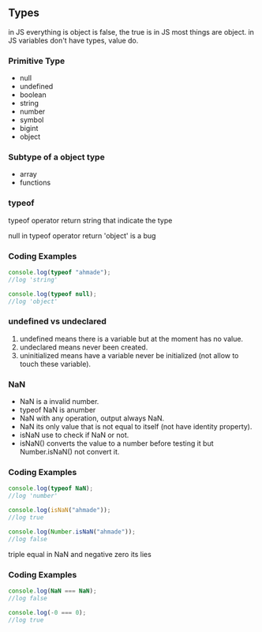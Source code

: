 ## Types
in JS everything is object is false, the true is in JS most things are object.
in JS variables don't have types, value do.

### Primitive Type
- null
- undefined
- boolean
- string
- number
- symbol
- bigint
- object
### Subtype of a object type
- array
- functions
  
### typeof  
typeof operator return string that indicate the type 

null in typeof operator return 'object' is a bug 
### Coding Examples
```javascript
console.log(typeof "ahmade");
//log 'string'

console.log(typeof null);
//log 'object'
```

### undefined vs undeclared
1. undefined means there is a variable but at the moment  has no value.
2. undeclared means never been created.
3. uninitialized means have a variable never be initialized (not allow to touch these variable).

### NaN  
- NaN is a invalid number.
- typeof NaN is anumber
- NaN with any operation, output always NaN.
- NaN its only value that is not equal to itself (not have identity property).
- isNaN use to check if NaN or not.
- isNaN() converts the value to a number before testing it but Number.isNaN() not convert it.
  
### Coding Examples
```javascript
console.log(typeof NaN);
//log 'number'

console.log(isNaN("ahmade"));
//log true

console.log(Number.isNaN("ahmade"));
//log false
```

triple equal in NaN and negative zero its lies
### Coding Examples
```javascript
console.log(NaN === NaN);
//log false

console.log(-0 === 0);
//log true
```

